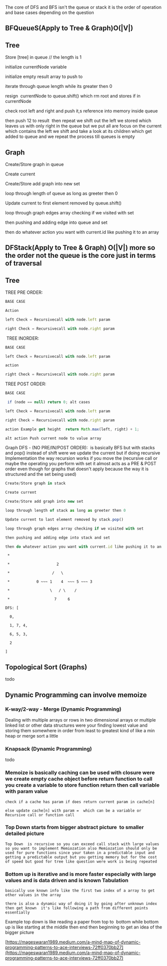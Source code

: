 The core of DFS and BFS isn't the queue or stack it is the order of operation and base cases depending on the question 

## **BFQueueS**(Apply to Tree & Graph)O(|V|) 

## Tree 

Store [tree] in queue // the length is 1 

initialize currentNode variable 

initialize empty result array to push to 

iterate through queue length while its greater then 0 

resign  currentNode to queue.shift() which rm root and stores if in currentNode 

check root left and right and push it,s reference into memory inside queue 

then push 12 to result  then repeat we shift out the left we stored which leaves us with only right in the queue but we put all are focus on the current which contains the left we shift and take a look at its children which get added to queue and we repeat the process till queues is empty  

## Graph 

Create/Store graph in queue  

Create current  

Create/Store add graph into new set  

loop through length of queue as long as greeter then 0 

Update current to first element removed by queue.shift()   

loop through graph edges array checking if we visited with set 

then pushing and adding edge into queue and set  

then do whatever action you want with current.id like pushing it to an array 

## **DFStack**(Apply to Tree & Graph) O(|V|) more so the order not the queue is the core just in terms of traversal 

## Tree 

TREE PRE ORDER:  

```javascript
BASE CASE 

Action 

left Check = Recursivecall with node.left param  

right Check = Recursivecall with node.right param  
```

 TREE INORDER:  

```javascript
BASE CASE 

left Check = Recursivecall with node.left param  

action 

right Check = Recursivecall with node.right param  
```

TREE POST ORDER:  

```javascript
BASE CASE 

 if (node == null) return 0; alt cases 

left Check = Recursivecall with node.left param  

right Check = Recursivecall with node.right param  

action Example get height  return Math.max(left, right) + 1; 

alt action Push current node to value array 
```

Graph DFS - (NO PRE/IN/POST ORDER):  is basically BFS but with stacks and pop() instead of shift were we update the current but if doing recursive Implementation the way recursion works if you move the (recursive call or maybe the operating you perform with set it almost acts as a PRE & POST order even though for graphs that doesn't apply because the way it is structured and the set being used) 

```javascript
Create/Store graph in stack 

Create current  

Create/Store add graph into new set  

loop through length of stack as long as greeter then 0 

Update current to last element removed by stack.pop()   

loop through graph edges array checking if we visited with set 

then pushing and adding edge into stack and set  

then do whatever action you want with current.id like pushing it to an array 
```

```
 * 

 *                     2 

 *                   /   \ 

 *            0 ~~~ 1    4  ~~~ 5 ~~~ 3 

 *                  \   / \    / 

 *                    7     6 

DFS: [ 

  0, 

  1, 7, 4, 

  6, 5, 3, 

  2 

] 
```
## Topological Sort (Graphs) 

todo 

## Dynamic Programming can involve memoize  

### K-way/2-way - Merge (Dynamic Programming) 

Dealing with multiple arrays or rows in two dimensional arrays or multiple linked list or other data structures were your finding lowest value and storing them somewhere in order from least to greatest kind of like a min heap or merge sort a little 

### Knapsack (Dynamic Programming) 

todo 

### Memoize is basically caching can be used with closure were we create empty cache object before return function to call you create a variable to store function return then call variable with param value 

```
check if a cache has param if does return current param in cache[n] 

else update cache[n] with param =  which can be a variable or Recursive call or function call  
```

### Top Down starts from bigger abstract picture  to smaller detailed picture 

	Top Down  is recursive so you can exceed call stack with large values so you want to implement Memiozation also Memiozation should only be used for pure functions since your taken in a predictable input and getting a predictable output but you getting memory but for the cost of speed but good for tree like question were work is being repeated 

### Bottom up is iterative and is more faster especially with large values and is data driven and is known Tabulation 

	basically use known info like the first two index of a array to get other values in the array 

	there is also a dynamic way of doing it by going after unknown index then get known  it's like following a path from different points essentially  

Example top down is like reading a paper from top to  bottom while bottom up is like starting at the middle then end then beginning to get an idea of the bigger picture 

[https://mageswaran1989.medium.com/a-mind-map-of-dynamic-programming-patterns-to-ace-interviews-72ff0370bb27](https://mageswaran1989.medium.com/a-mind-map-of-dynamic-programming-patterns-to-ace-interviews-72ff0370bb27)